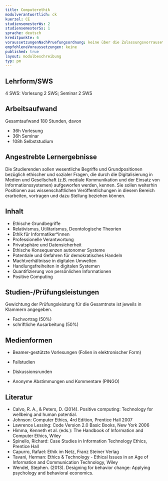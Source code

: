 ```yaml
---
title: Computerethik
modulverantwortlich: ck
kuerzel: CE
studiensemesterWs: 2
studiensemesterSs: 1
sprache: deutsch
kreditpunkte: 6
voraussetzungenNachPruefungsordnung: keine über die Zulassungsvorrausetzungen zum Studium hinausgehenden
empfohleneVoraussetzungen: keine
published: true
layout: modulbeschreibung
typ: pm
---
```


## Lehrform/SWS

4 SWS: Vorlesung 2 SWS; Seminar 2 SWS

## Arbeitsaufwand

Gesamtaufwand 180 Stunden, davon

- 36h Vorlesung
- 36h Seminar
- 108h Selbststudium


## Angestrebte Lernergebnisse
Die Studierenden sollen wesentliche Begriffe und Grundpositionen bezüglich ethischer und sozialer Fragen, die durch die Digitalisierung in Medien und Gesellschaft (z.B. mediale Kommunikation und der Einsatz von Informationssystemen) aufgeworfen werden, kennen. Sie sollen weiterhin Positionen aus wissenschaftlichen Veröffentlichungen in diesem Bereich erarbeiten, vortragen und dazu Stellung beziehen können.

## Inhalt
- Ethische Grundbegriffe
- Relativismus, Utilitarismus, Deontologische Theorien
- Ethik für Informatiker*innen
- Professionelle Verantwortung
- Privatsphäre und Datensicherheit
- Ethische Konsequenzen autonomer Systeme
- Potentiale und Gefahren für demokratisches Handeln
- Machtverhältnisse in digitalen Umwelten
- Handlungsfreiheiten in digitalen Systemen
- Quantifizierung von persönlichen Informationen
- Positive Computing

## Studien-/Prüfungsleistungen
Gewichtung der Prüfungsleistung für die Gesamtnote ist jeweils in Klammern angegeben.
- Fachvortrag (50%)
- schriftliche Ausarbeitung (50%)

## Medienformen
- Beamer-gestützte Vorlesungen (Folien in elektronischer Form)


- Fallstudien
- Diskussionsrunden
- Anonyme Abstimmungen und Kommentare (PINGO)


## Literatur
- Calvo, R. A., & Peters, D. (2014). Positive computing: Technology for wellbeing and human potential.
- Johnson: Computer Ethics, 4rd Edition, Prentice Hall 2007
- Lawrence Lessing: Code Version 2.0 Basic Books, New York 2006
- Himma, Kenneth et al. (eds.): The Handbook of Information and Computer Ethics, Wiley
- Spinello, Richard: Case Studies in Information Technology Ethics, Prentice Hall
- Capurro, Rafael: Ethik im Netz, Franz Steiner Verlag
- Tavani, Herman: Ethics & Technology - Ethical Issues in an Age of Information and Communication Technology, Wiley
- Wendel, Stephen. (2013). Designing for behavior change: Applying psychology and behavioral economics.

